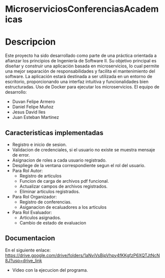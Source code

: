 ﻿# MicroserviciosConferenciasAcademicas
 # Descripcion
Este proyecto ha sido desarrollado como parte de una práctica orientada a afianzar los principios de Ingeniería de Software II.
Su objetivo principal es diseñar y construir una aplicación basada en microservicios, 
lo cual permite una mejor separación de responsabilidades y facilita el mantenimiento del software.
La aplicación estará destinada a ser utilizada en un entorno de escritorio, proporcionando una interfaz intuitiva y funcionalidades bien estructuradas.
Uso de Docker para ejecutar los microservicios.
El equipo de desarrollo: 
- Duvan Felipe Armero
- Daniel Felipe Muñoz
- Jesus David Iles
- Juan Esteban Martinez
## Caracteristicas implementadas
+ Registro e inicio de sesion.
+ Validacion de credenciales, si el usuario no existe se muestra mensaje de error.
+ Asignacion de roles a cada usuario registrado.
+ Despliege de la ventana correspondiente segun el rol del usuario.
+ Para Rol Autor:
  * Registro de articulos
  * Funcion de carga de archivos pdf funcional.
  * Actualizar campos de archivos registrados.
  * Eliminar articulos registrados.
+ Para Rol Organizador:
  * Registro de conferencias.
  * Asiganacion de ecaluadores a los articulos
+ Para Rol Evaluador:
  * Articulos asignados.
  * Cambio de estado de evaluacion
## Documentacion
En el siguiente enlace: https://drive.google.com/drive/folders/1aNviVsBjpVhpy4fKKgfzP6XQTJtNcN8J?usp=drive_link
+ Video con la ejecucion del programa.

